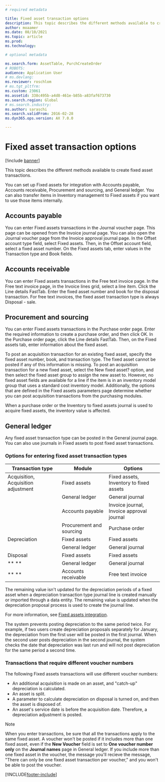 ```yaml
---
# required metadata

title: Fixed asset transaction options
description: This topic describes the different methods available to create fixed asset transactions.
author: moaamer
ms.date: 08/10/2021
ms.topic: article
ms.prod: 
ms.technology: 

# optional metadata

ms.search.form: AssetTable, PurchCreateOrder
# ROBOTS: 
audience: Application User
# ms.devlang: 
ms.reviewer: roschlom
# ms.tgt_pltfrm: 
ms.custom: 23061
ms.assetid: 338c495b-a4d8-461e-b85b-a83faf673730
ms.search.region: Global
# ms.search.industry: 
ms.author: saraschi
ms.search.validFrom: 2016-02-28
ms.dyn365.ops.version: AX 7.0.0

---
```


# Fixed asset transaction options

[!include [banner](../includes/banner.md)]

This topic describes the different methods available to create fixed asset transactions.

You can set up Fixed assets for integration with Accounts payable, Accounts receivable, Procurement and sourcing, and General ledger. You can also transfer items in Inventory management to Fixed assets if you want to use those items internally.

## Accounts payable
You can enter Fixed assets transactions in the Journal voucher page. This page can be opened from the Invoice journal page. You can also open the Journal voucher page from the Invoice approval journal page. In the Offset account type field, select Fixed assets. Then, in the Offset account field, select a fixed asset number. On the Fixed assets tab, enter values in the Transaction type and Book fields.

## Accounts receivable
You can enter Fixed assets transactions in the Free text invoice page.  In the Free text invoice page, in the Invoice lines grid, select a line item. Click the Line details FastTab. Enter the fixed asset number and book for the disposal transaction. For free text invoices, the fixed asset transaction type is always Disposal - sale.

## Procurement and sourcing
You can enter Fixed assets transactions in the Purchase order page. Enter the required information to create a purchase order, and then click OK. In the Purchase order page, click the Line details FastTab. Then, on the Fixed assets tab, enter information about the fixed asset. 

To post an acquisition transaction for an existing fixed asset, specify the fixed asset number, book, and transaction type. The fixed asset cannot be posted if any of this information is missing. To post an acquisition transaction for a new fixed asset, select the New fixed asset? option, and then select the fixed asset group to assign the new asset to. However, no fixed asset fields are available for a line if the item is in an inventory model group that uses a standard cost inventory model. Additionally, the options that are defined in the Fixed assets parameters page determine whether you can post acquisition transactions from the purchasing modules. 

When a purchase order or the Inventory to fixed assets journal is used to acquire fixed assets, the inventory value is affected.

## General ledger
Any fixed asset transaction type can be posted in the General journal page. You can also use journals in Fixed assets to post fixed asset transactions.

### Options for entering fixed asset transaction types


| Transaction type                    | Module                   | Options                                   |
|-------------------------------------|--------------------------|-------------------------------------------|
| Acquisition, Acquisition adjustment | Fixed assets             | Fixed assets, Inventory to fixed assets   |
|                                     | General ledger           | General journal                           |
|                                     | Accounts payable         | Invoice journal, Invoice approval journal |
|                                     | Procurement and sourcing | Purchase order                            |
| Depreciation                        | Fixed assets             | Fixed assets                              |
|                                     | General ledger           | General journal                           |
| Disposal                            | Fixed assets             | Fixed assets                              |
| ** **                               | General ledger           | General journal                           |
| ** **                               | Accounts receivable      | Free text invoice                         |

The remaining value isn't updated for the depreciation periods of a fixed asset when a depreciation transaction type journal line is created manually or imported through a data entity. The remaining value is updated when the depreciation proposal process is used to create the journal line.

For more information, see [Fixed assets integration](fixed-asset-integration.md).

The system prevents posting depreciation to the same period twice. For example, if two users create depreciation proposals separately for January, the depreciation from the first user will be posted in the first journal. When the second user posts depreciation in the second journal, the system checks the date that depreciation was last run and will not post depreciation for the same period a second time.

### Transactions that require different voucher numbers

The following Fixed assets transactions will use different voucher numbers:

- An additional acquisition is made on an asset, and "catch-up" depreciation is calculated.
- An asset is split.
- A parameter to calculate depreciation on disposal is turned on, and then the asset is disposed of.
- An asset's service date is before the acquisition date. Therefore, a depreciation adjustment is posted.

> [!NOTE]
> When you enter transactions, be sure that all the transactions apply to the same fixed asset. A voucher won't be posted if it includes more than one fixed asset, even if the **New Voucher** field is set to **One voucher number only** on the **Journal names** page in General ledger. If you include more than one fixed asset in the voucher, the message you'll recieve the message, "There can only be one fixed asset transaction per voucher," and you won't be able to post the voucher.

[!INCLUDE[footer-include](../../includes/footer-banner.md)]
